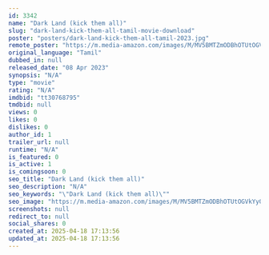 ```yaml
---
id: 3342
name: "Dark Land (kick them all)"
slug: "dark-land-kick-them-all-tamil-movie-download"
poster: "posters/dark-land-kick-them-all-tamil-2023.jpg"
remote_poster: "https://m.media-amazon.com/images/M/MV5BMTZmODBhOTUtOGVkYy00MWFmLWIwODQtNTY2MzNlYmUyMDlhXkEyXkFqcGdeQXVyMTc1MjUyMTIw._V1_SX300.jpg"
original_language: "Tamil"
dubbed_in: null
released_date: "08 Apr 2023"
synopsis: "N/A"
type: "movie"
rating: "N/A"
imdbid: "tt30768795"
tmdbid: null
views: 0
likes: 0
dislikes: 0
author_id: 1
trailer_url: null
runtime: "N/A"
is_featured: 0
is_active: 1
is_comingsoon: 0
seo_title: "Dark Land (kick them all)"
seo_description: "N/A"
seo_keywords: "\"Dark Land (kick them all)\""
seo_image: "https://m.media-amazon.com/images/M/MV5BMTZmODBhOTUtOGVkYy00MWFmLWIwODQtNTY2MzNlYmUyMDlhXkEyXkFqcGdeQXVyMTc1MjUyMTIw._V1_SX300.jpg"
screenshots: null
redirect_to: null
social_shares: 0
created_at: 2025-04-18 17:13:56
updated_at: 2025-04-18 17:13:56
---
```


